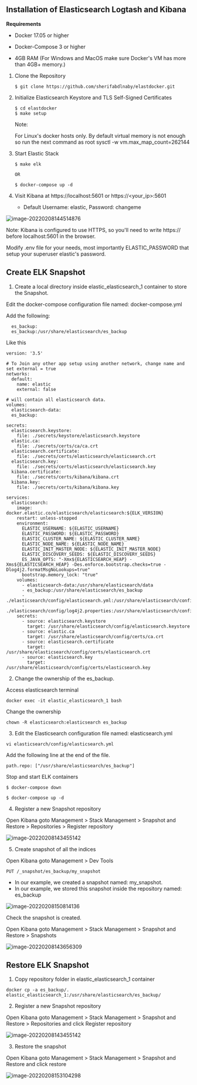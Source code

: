 ## Installation of Elasticsearch Logtash and Kibana 

 **Requirements**

- Docker 17.05 or higher

- Docker-Compose 3 or higher

- 4GB RAM (For Windows and MacOS make sure Docker's VM has more than 4GB+ memory.)



1. Clone the Repository

   ```
   $ git clone https://github.com/sherifabdlnaby/elastdocker.git
   ```

2. Initialize Elasticsearch Keystore and TLS Self-Signed Certificates

   ```
   $ cd elastdocker
   $ make setup
   ```

   Note:

   For Linux's docker hosts only. By default virtual memory is not enough so run 	the next command as root sysctl -w vm.max_map_count=262144

3. Start Elastic Stack

   ```
   $ make elk  
   
   OR     
   
   $ docker-compose up -d
   ```

   

4. Visit Kibana at https://localhost:5601 or https://<your_ip>:5601

    - Default Username: elastic, Password: changeme

![image-20220208144514876](images/image-20220208144514876.png)

Note:
​Kibana is configured to use HTTPS, so you'll need to write https:// before localhost:5601 in the browser.

Modify .env file for your needs, most importantly ELASTIC_PASSWORD that setup your superuser elastic's password.



## Create ELK Snapshot

1. Create a local directory inside elastic_elasticsearch_1 container  to store the Snapshot.

Edit the docker-compose configuration file named: docker-compose.yml

Add the following:

      es_backup:   
      es_backup:/usr/share/elasticsearch/es_backup  

Like this

```
version: '3.5'

# To Join any other app setup using another network, change name and set external = true
networks:
  default:
    name: elastic
    external: false

# will contain all elasticsearch data.
volumes:
  elasticsearch-data:
  es_backup:        

secrets:
  elasticsearch.keystore:
    file: ./secrets/keystore/elasticsearch.keystore
  elastic.ca:
    file: ./secrets/certs/ca/ca.crt
  elasticsearch.certificate:
    file: ./secrets/certs/elasticsearch/elasticsearch.crt
  elasticsearch.key:
    file: ./secrets/certs/elasticsearch/elasticsearch.key
  kibana.certificate:
    file: ./secrets/certs/kibana/kibana.crt
  kibana.key:
    file: ./secrets/certs/kibana/kibana.key

services:
  elasticsearch:
    image: docker.elastic.co/elasticsearch/elasticsearch:${ELK_VERSION}
    restart: unless-stopped
    environment:
      ELASTIC_USERNAME: ${ELASTIC_USERNAME}
      ELASTIC_PASSWORD: ${ELASTIC_PASSWORD}
      ELASTIC_CLUSTER_NAME: ${ELASTIC_CLUSTER_NAME}
      ELASTIC_NODE_NAME: ${ELASTIC_NODE_NAME}
      ELASTIC_INIT_MASTER_NODE: ${ELASTIC_INIT_MASTER_NODE}
      ELASTIC_DISCOVERY_SEEDS: ${ELASTIC_DISCOVERY_SEEDS}
      ES_JAVA_OPTS: "-Xmx${ELASTICSEARCH_HEAP} -Xms${ELASTICSEARCH_HEAP} -Des.enforce.bootstrap.checks=true -Dlog4j2.formatMsgNoLookups=true"
      bootstrap.memory_lock: "true"
    volumes:
      - elasticsearch-data:/usr/share/elasticsearch/data
      - es_backup:/usr/share/elasticsearch/es_backup  
      - ./elasticsearch/config/elasticsearch.yml:/usr/share/elasticsearch/config/elasticsearch.yml
      - ./elasticsearch/config/log4j2.properties:/usr/share/elasticsearch/config/log4j2.properties
    secrets:
      - source: elasticsearch.keystore
        target: /usr/share/elasticsearch/config/elasticsearch.keystore
      - source: elastic.ca
        target: /usr/share/elasticsearch/config/certs/ca.crt
      - source: elasticsearch.certificate
        target: /usr/share/elasticsearch/config/certs/elasticsearch.crt
      - source: elasticsearch.key
        target: /usr/share/elasticsearch/config/certs/elasticsearch.key
```

2. Change the ownership of the es_backup.

Access elasticsearch terminal

```
docker exec -it elastic_elasticsearch_1 bash
```

Change the ownership

```
chown -R elasticsearch:elasticsearch es_backup
```

3. Edit the Elasticsearch configuration file named: elasticsearch.yml

```
vi elasticsearch/config/elasticsearch.yml
```

Add the following line at the end of the file.

```
path.repo: ["/usr/share/elasticsearch/es_backup"]
```

Stop and start ELK containers

```
$ docker-compose down

$ docker-compose up -d 
```

4. Register a new Snapshot repository

Open Kibana goto Management > Stack Management > Snapshot and Restore > Repositories > Register repository

![image-20220208143455142](images/image-20220208143455142.png)

5. Create snapshot of all the indices

Open Kibana goto Management > Dev Tools

```
PUT /_snapshot/es_backup/my_snapshot
```

- In our example, we created a snapshot named: my_snapshot.
- In our example, we stored this snapshot inside the repository named: es_backup 

![image-20220208150814136](images/image-20220208150814136.png)

Check the snapshot is created.

Open Kibana goto Management > Stack Management > Snapshot and Restore > Snapshots

![image-20220208143656309](images/image-20220208143656309.png)



## Restore ELK Snapshot

1. Copy repository folder in elastic_elasticsearch_1 container

```
docker cp -a es_backup/. elastic_elasticsearch_1:/usr/share/elasticsearch/es_backup/
```

2. Register a new Snapshot repository

Open Kibana goto Management > Stack Management > Snapshot and Restore > Repositories  and click Register repository

![image-20220208143455142](images/image-20220208143455142.png)

3. Restore the snapshot

Open Kibana goto Management > Stack Management > Snapshot and Restore and click restore

![image-20220208153104298](images/image-20220208153104298.png)
